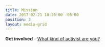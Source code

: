 ```yaml
---
title: Mission
date: 2017-02-21 18:35:00 -05:00
position: 2
layout: media-grid
---
```


**Get involved** - [What kind of activist are you?](http://indivisibleandoverma.com/issues/mobilizing-members.html)